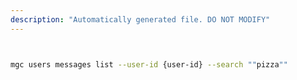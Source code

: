 ```yaml
---
description: "Automatically generated file. DO NOT MODIFY"
---
```


```bash


mgc users messages list --user-id {user-id} --search ""pizza""

```